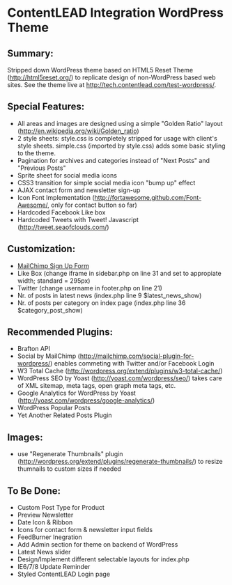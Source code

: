 #  ContentLEAD Integration WordPress Theme

## Summary:

Stripped down WordPress theme based on HTML5 Reset Theme (http://html5reset.org/) to replicate design of non-WordPress based web sites. See the theme live at http://tech.contentlead.com/test-wordpress/. 

## Special Features:

- All areas and images are designed using a simple "Golden Ratio" layout (http://en.wikipedia.org/wiki/Golden_ratio)
- 2 style sheets: style.css is completely stripped for usage with client's style sheets. simple.css (imported by style.css) adds some basic styling to the theme.
- Pagination for archives and categories instead of "Next Posts" and "Previous Posts"
- Sprite sheet for social media icons
- CSS3 transition for simple social media icon "bump up" effect
- AJAX contact form and newsletter sign-up
- Icon Font Implementation (http://fortawesome.github.com/Font-Awesome/, only for contact button so far)
- Hardcoded Facebook Like box 
- Hardcoded Tweets with Tweet! Javascript (http://tweet.seaofclouds.com/)
                                                                        
## Customization:
- <a href="https://github.com/ContentLEAD/ContentLead-WP-Theme/wiki/MailChimp-Newsletter-Sign-Up-Form">MailChimp Sign Up Form</a>
- Like Box (change iframe in sidebar.php on line 31 and set to appropiate width; standard = 295px)
- Twitter (change username in footer.php on line 21)
- Nr. of posts in latest news (index.php line 9 $latest_news_show)
- Nr. of posts per category on index page (index.php line 36 $category_post_show)

## Recommended Plugins:
- Brafton API
- Social by MailChimp (http://mailchimp.com/social-plugin-for-wordpress/) enables commeting with Twitter and/or Facebook Login
- W3 Total Cache (http://wordpress.org/extend/plugins/w3-total-cache/)
- WordPress SEO by Yoast (http://yoast.com/wordpress/seo/) takes care of XML sitemap, meta tags, open graph meta tags, etc.
- Google Analytics for WordPress by Yoast (http://yoast.com/wordpress/google-analytics/)
- WordPress Popular Posts
- Yet Another Related Posts Plugin

## Images:
- use "Regenerate Thumbnails" plugin (http://wordpress.org/extend/plugins/regenerate-thumbnails/) to resize thumnails to custom sizes if needed 

## To Be Done:
- Custom Post Type for Product
- Preview Newsletter
- Date Icon & Ribbon
- Icons for contact form & newsletter input fields
- FeedBurner Inegration
- Add Admin section for theme on backend of WordPress
- Latest News slider
- Design/Implement different selectable layouts for index.php
- IE6/7/8 Update Reminder
- Styled ContentLEAD Login page